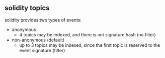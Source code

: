 ## solidity topics

solidity provides two types of events:

* anonymous 
  * 4 topics may be indexed, and there is not signature hash (no filter)   
* non-anonymous (default)
  * up to 3 topics may be indexed, since the first topic is reserved to the event signature (filter) 
